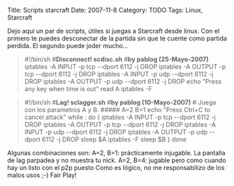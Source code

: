 Title: Scripts starcraft
Date: 2007-11-8
Category: TODO
Tags: Linux, Starcraft

Dejo aquí un par de scripts, útiles si juegas a Starcraft desde linux. Con el primero te puedes desconectar de la partida sin que te cuente
como partida perdida. El segundo puede joder mucho...

> \#!/bin/sh \#**Disconnect! scdisc.sh** \#**by pablog (25-Mayo-2007)** iptables -A INPUT -p tcp --dport 6112 -j DROP iptables -A OUTPUT -p
> tcp --dport 6112 -j DROP iptables -A INPUT -p udp --dport 6112 -j DROP iptables -A OUTPUT -p udp --dport 6112 -j DROP echo "Press any key
> when time is out" read A iptables -F

> \#!/bin/sh \#**Lag! sclagger.sh** \#**by pablog (10-Mayo-2007)** \# Juega con los parametros A y B. \#\#\#\#\# A=2 B=1 echo "Press Ctrl+C
> to cancel attack" while : do { iptables -A INPUT -p tcp --dport 6112 -j DROP iptables -A OUTPUT -p tcp --dport 6112 -j DROP iptables -A
> INPUT -p udp --dport 6112 -j DROP iptables -A OUTPUT -p udp --dport 6112 -j DROP sleep \$A iptables -F sleep \$B } done

Algunas combinaciones son: A=2, B=1: prácticamente injugable. La pantalla de lag parpadea y no muestra tu nick. A=2, B=4: jugable pero como
cuando hay un listo con el p2p puesto Como es lógico, no me responsabilizo de los malos usos ;-) Fair Play!
[](/content/scripts-starcraft)
